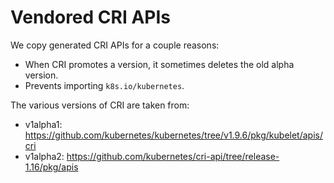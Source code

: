 # Vendored CRI APIs

We copy generated CRI APIs for a couple reasons:
* When CRI promotes a version, it sometimes deletes the old alpha version.
* Prevents importing `k8s.io/kubernetes`.

The various versions of CRI are taken from:

* v1alpha1: https://github.com/kubernetes/kubernetes/tree/v1.9.6/pkg/kubelet/apis/cri
* v1alpha2: https://github.com/kubernetes/cri-api/tree/release-1.16/pkg/apis
